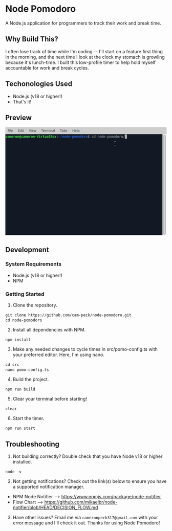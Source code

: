 # Node Pomodoro

A Node.js application for programmers to track their work and break time.

## Why Build This?

I often lose track of time while I'm coding -- I'll start on a feature first thing in the morning, and the next time I look at the clock my stomach is growling because it's lunch-time. I built this low-profile timer to help hold myself accountable for work and break cycles.

## Techonologies Used

- Node.js (v18 or higher!)
- That's it!

## Preview

![DEMO](src/images/node-pomodoro-preview.gif)

## Development

### System Requirements
- Node.js (v18 or higher!)
- NPM

### Getting Started
1. Clone the repository.
```
git clone https://github.com/cam-peck/node-pomodoro.git
cd node-pomodoro
```

2. Install all dependencies with NPM.
```
npm install
```

3. Make any needed changes to cycle times in src/pomo-config.ts with your preferred editor. Here, I'm using nano.
```
cd src
nano pomo-config.ts
```

4. Build the project.
```
npm run build
```

5. Clear your terminal before starting!

```
clear
```

6. Start the timer.
```
npm run start
```

## Troubleshooting

1. Not building correctly? Double check that you have Node v18 or higher installed.

```
node -v
```

2. Not getting notifications? Check out the link(s) below to ensure you have a supported notification manager.

- NPM Node Notifier --> https://www.npmjs.com/package/node-notifier
- Flow Chart --> https://github.com/mikaelbr/node-notifier/blob/HEAD/DECISION_FLOW.md

3. Have other issues? Email me via `cameronpeck317@gmail.com` with your error message and I'll check it out. Thanks for using Node Pomodoro!
